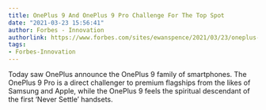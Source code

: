 ```yaml
---
title: OnePlus 9 And OnePlus 9 Pro Challenge For The Top Spot
date: "2021-03-23 15:56:41"
author: Forbes - Innovation
authorlink: https://www.forbes.com/sites/ewanspence/2021/03/23/oneplus-9-pro-oneplus-9-launch-hasselblad-camera-snapdragon-888/
tags:
- Forbes-Innovation
---
```

Today saw OnePlus announce the OnePlus 9 family of smartphones. The OnePlus 9 Pro is a direct challenger to premium flagships from the likes of Samsung and Apple, while the OnePlus 9 feels the spiritual descendant of the first ‘Never Settle’ handsets.